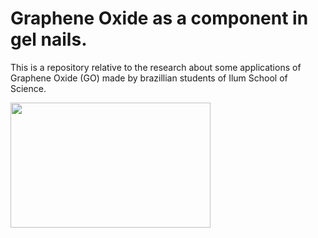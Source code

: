 # Graphene Oxide as a component in gel nails.
This is a repository relative to the research about some applications of Graphene Oxide (GO) made by brazillian students of Ilum School of Science.

<img src="https://user-images.githubusercontent.com/107067724/198565876-17dda6dc-e26c-49ed-8ce5-68f7cd290fc0.png" style="width:320px;height:200px;">
